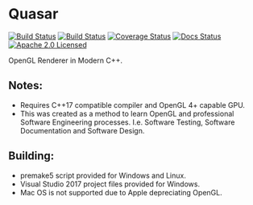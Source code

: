 # Quasar
[![Build Status](https://ci.appveyor.com/api/projects/status/aiyp8s2pels9nnr6?svg=true)](https://ci.appveyor.com/project/reworks/quasar)
[![Build Status](https://travis-ci.org/reworks/Quasar.svg?branch=master)](https://travis-ci.org/reworks/Quasar)
[![Coverage Status](https://coveralls.io/repos/github/reworks/Quasar/badge.svg?branch=master)](https://coveralls.io/github/reworks/Quasar?branch=master)
[![Docs Status](https://readthedocs.org/projects/quasarlib/badge/?version=latest)](https://quasarlib.readthedocs.io/en/latest/?badge=latest)
[![Apache 2.0 Licensed](https://img.shields.io/badge/license-apache-blue.svg)](./LICENSE.txt)

OpenGL Renderer in Modern C++.

## Notes:
- Requires C++17 compatible compiler and OpenGL 4+ capable GPU.
- This was created as a method to learn OpenGL and professional Software Engineering processes. I.e. Software Testing, Software Documentation and Software Design.

## Building:
- premake5 script provided for Windows and Linux.
- Visual Studio 2017 project files provided for Windows.
- Mac OS is not supported due to Apple depreciating OpenGL.